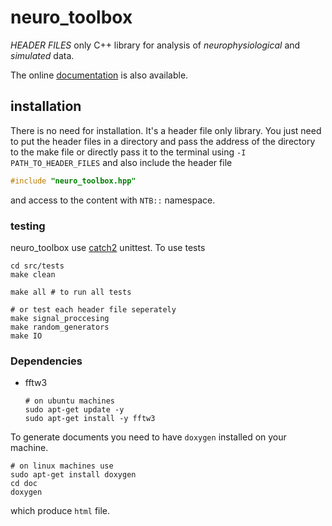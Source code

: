 # neuro_toolbox
*HEADER FILES* only C++ library for analysis of *neurophysiological* and *simulated* data.

The online [documentation](https://ziaeemehr.github.io/neuro_toolbox/)  is also available. 

## installation 

There is no need for installation. It's a header file only library. You just need to put the header files in a directory and pass the address of the directory to the make file or directly pass it to the terminal using `-I PATH_TO_HEADER_FILES` and also include the header file 

```c++
#include "neuro_toolbox.hpp"
```

and access to the content with `NTB::`  namespace.

### testing 

neuro_toolbox use [catch2](https://github.com/catchorg/Catch2) unittest. To use tests 

```shell
cd src/tests
make clean

make all # to run all tests

# or test each header file seperately
make signal_proccesing
make random_generators
make IO
```

### Dependencies

- fftw3

  ```shell
  # on ubuntu machines
  sudo apt-get update -y
  sudo apt-get install -y fftw3
  ```

To generate documents you need to have `doxygen` installed on your machine.

```shell
# on linux machines use
sudo apt-get install doxygen
cd doc
doxygen 
```

which produce `html` file.   








